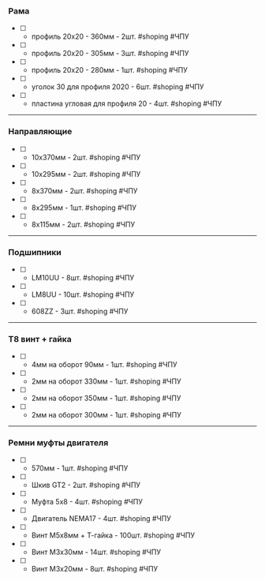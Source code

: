 ### Рама

- [ ] - профиль 20х20 - 360мм - 2шт. #shoping #ЧПУ
- [ ] - профиль 20х20 - 305мм - 3шт. #shoping #ЧПУ
- [ ] - профиль 20х20 - 280мм - 1шт. #shoping #ЧПУ
- [ ] - уголок 30 для профиля 2020 - 6шт. #shoping #ЧПУ
- [ ] - пластина угловая для профиля 20 - 4шт. #shoping #ЧПУ
---
### Направляющие

- [ ] - 10x370мм - 2шт. #shoping #ЧПУ
- [ ] - 10x295мм - 2шт. #shoping #ЧПУ
- [ ] - 8x370мм - 2шт. #shoping #ЧПУ
- [ ] - 8x295мм - 1шт. #shoping #ЧПУ
- [ ] - 8x115мм - 2шт. #shoping #ЧПУ
---
### Подшипники


- [ ] - LM10UU - 8шт. #shoping #ЧПУ
- [ ] - LM8UU - 10шт. #shoping #ЧПУ
- [ ] - 608ZZ - 3шт. #shoping #ЧПУ
---
### T8 винт + гайка

- [ ] - 4мм на оборот  90мм - 1шт. #shoping #ЧПУ
- [ ] - 2мм на оборот  330мм - 1шт. #shoping #ЧПУ
- [ ] - 2мм на оборот  350мм - 1шт. #shoping #ЧПУ
- [ ] - 2мм на оборот  300мм - 1шт. #shoping #ЧПУ
---
### Ремни муфты двигателя

- [ ] - 570мм - 1шт. #shoping #ЧПУ
- [ ] - Шкив GT2  - 2шт. #shoping #ЧПУ
- [ ] - Муфта 5х8  - 4шт. #shoping #ЧПУ
- [ ] - Двигатель NEMA17  - 4шт. #shoping #ЧПУ
- [ ] - Винт М5х8мм + Т-гайка  - 100шт. #shoping #ЧПУ
- [ ] - Винт М3х30мм   - 14шт. #shoping #ЧПУ
- [ ] - Винт М3х20мм   - 8шт. #shoping #ЧПУ


